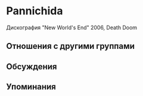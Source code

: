 # Pannichida

Дискография
"New World's End" 2006, Death Doom

## Отношения с другими группами


## Обсуждения


## Упоминания

